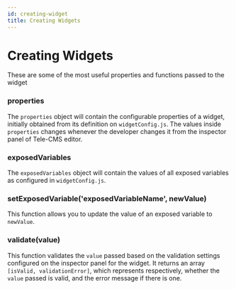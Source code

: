 ```yaml
---
id: creating-widget
title: Creating Widgets
---
```


# Creating Widgets

These are some of the most useful properties and functions passed to the widget

### properties

The `properties` object will contain the configurable properties of a widget, initially obtained from its definition on `widgetConfig.js`.
The values inside `properties` changes whenever the developer changes it from the inspector panel of Tele-CMS editor.

### exposedVariables

The `exposedVariables` object will contain the values of all exposed variables as configured in `widgetConfig.js`.

### setExposedVariable('exposedVariableName', newValue)

This function allows you to update the value of an exposed variable to `newValue`.

### validate(value)

This function validates the `value` passed based on the validation settings configured on the inspector panel for the widget.
It returns an array `[isValid, validationError]`, which represents respectively, whether the `value` passed is valid,
and the error message if there is one.
